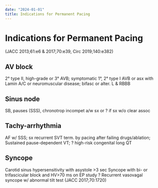 ```yaml
---
date: "2024-01-01"
title: Indications for Permanent Pacing
---
```


# Indications for Permanent Pacing

(JACC 2013;61:e6 & 2017;70:e39, Circ 2019;140:e382)
## AV block
2° type II, high-grade or 3° AVB; symptomatic 1°, 2° type I AVB or asx with Lamin A/C or neuromuscular disease; bifasc or alter. L & RBBB
## Sinus node
SB, pauses (SSS), chronotrop incompet a/w sx or ? if sx w/o clear assoc
## Tachy-arrhythmia
AF w/ SSS; sx recurrent SVT term. by pacing after failing drugs/ablation; Sustained pause-dependent VT; ? high-risk congenital long QT
## Syncope
Carotid sinus hypersensitivity with asystole >3 sec
Syncope with bi- or trifascicular block and HV>70 ms on EP study
? Recurrent vasovagal syncope w/ abnormal tilt test (JACC 2017;70:1720)
